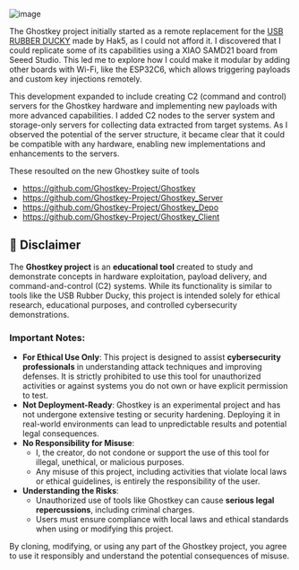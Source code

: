 ![image](https://github.com/user-attachments/assets/55fba3c8-7398-4c51-9b31-5ccd9eb6b09e)

The Ghostkey project initially started as a remote replacement for the [USB RUBBER DUCKY](https://shop.hak5.org/products/usb-rubber-ducky) made by Hak5, as I could not afford it. I discovered that I could replicate some of its capabilities using a XIAO SAMD21 board from Seeed Studio. This led me to explore how I could make it modular by adding other boards with Wi-Fi, like the ESP32C6, which allows triggering payloads and custom key injections remotely.

This development expanded to include creating C2 (command and control) servers for the Ghostkey hardware and implementing new payloads with more advanced capabilities. I added C2 nodes to the server system and storage-only servers for collecting data extracted from target systems. As I observed the potential of the server structure, it became clear that it could be compatible with any hardware, enabling new implementations and enhancements to the servers.

These resoulted on the new Ghostkey suite of tools
- https://github.com/Ghostkey-Project/Ghostkey
- https://github.com/Ghostkey-Project/Ghostkey_Server
- https://github.com/Ghostkey-Project/Ghostkey_Depo
- https://github.com/Ghostkey-Project/Ghostkey_Client


## 🚨 Disclaimer

The **Ghostkey project** is an **educational tool** created to study and demonstrate concepts in hardware exploitation, payload delivery, and command-and-control (C2) systems. While its functionality is similar to tools like the USB Rubber Ducky, this project is intended solely for ethical research, educational purposes, and controlled cybersecurity demonstrations.

### Important Notes:
- **For Ethical Use Only**: This project is designed to assist **cybersecurity professionals** in understanding attack techniques and improving defenses. It is strictly prohibited to use this tool for unauthorized activities or against systems you do not own or have explicit permission to test.
- **Not Deployment-Ready**: Ghostkey is an experimental project and has not undergone extensive testing or security hardening. Deploying it in real-world environments can lead to unpredictable results and potential legal consequences.
- **No Responsibility for Misuse**: 
  - I, the creator, do not condone or support the use of this tool for illegal, unethical, or malicious purposes.
  - Any misuse of this project, including activities that violate local laws or ethical guidelines, is entirely the responsibility of the user.
- **Understanding the Risks**: 
  - Unauthorized use of tools like Ghostkey can cause **serious legal repercussions**, including criminal charges.
  - Users must ensure compliance with local laws and ethical standards when using or modifying this project.

By cloning, modifying, or using any part of the Ghostkey project, you agree to use it responsibly and understand the potential consequences of misuse.
